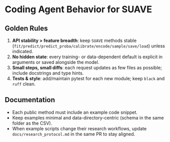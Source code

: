 # Coding Agent Behavior for SUAVE

## Golden Rules
1) **API stability > feature breadth**: keep `SUAVE` methods stable (`fit/predict/predict_proba/calibrate/encode/sample/save/load`) unless indicated.
2) **No hidden state**: every training- or data-dependent default is explicit in arguments or saved alongside the model.
3) **Small steps, small diffs**: each request updates as few files as possible; include docstrings and type hints.
4) **Tests & style**: add/maintain pytest for each new module; keep `black` and `ruff` clean.

## Documentation
- Each public method must include an example code snippet.
- Keep examples minimal and data-directory-centric (schema in the same folder as the CSV).
- When example scripts change their research workflows, update `docs/research_protocol.md` in the same PR to stay aligned.
